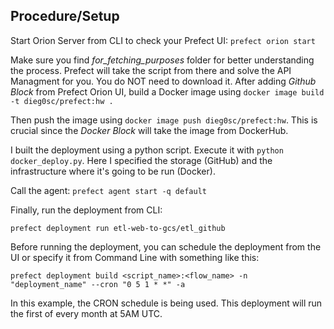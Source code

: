 ## Procedure/Setup
Start Orion Server from CLI to check your Prefect UI:
`prefect orion start`

Make sure you find *for_fetching_purposes* folder for better understanding the process. Prefect will take the script from there and solve the API Managment for you. You do NOT need to download it.
After adding *Github Block* from Prefect Orion UI, build a Docker image using `docker image build -t dieg0sc/prefect:hw .` 

Then push the image using `docker image push dieg0sc/prefect:hw`. This is crucial since the *Docker Block* will take the image from DockerHub.

I built the deployment using a python script. Execute it with `python docker_deploy.py`. Here I specified the storage (GitHub) and the infrastructure where it's going to be run (Docker).

Call the agent:
`prefect agent start -q default`

Finally, run the deployment from CLI:

`prefect deployment run etl-web-to-gcs/etl_github`

Before running the deployment, you can schedule the deployment from the UI or specify it from Command Line with something like this:

`prefect deployment build <script_name>:<flow_name> -n "deployment_name" --cron "0 5 1 * *" -a `

In this example, the CRON schedule is being used. This deployment will run the first of every month at 5AM UTC.



